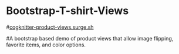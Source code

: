 # Bootstrap-T-shirt-Views

#<a href="cogknitter-product-views.surge.sh">cogknitter-product-views.surge.sh</a>

#A bootstrap based demo of product views that allow image flipping, favorite items, and color options.
